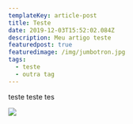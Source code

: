 ```yaml
---
templateKey: article-post
title: Teste
date: 2019-12-03T15:52:02.084Z
description: Meu artigo teste
featuredpost: true
featuredimage: /img/jumbotron.jpg
tags:
  - teste
  - outra tag
---
```

teste teste tes

![](/img/blog-index.jpg)
